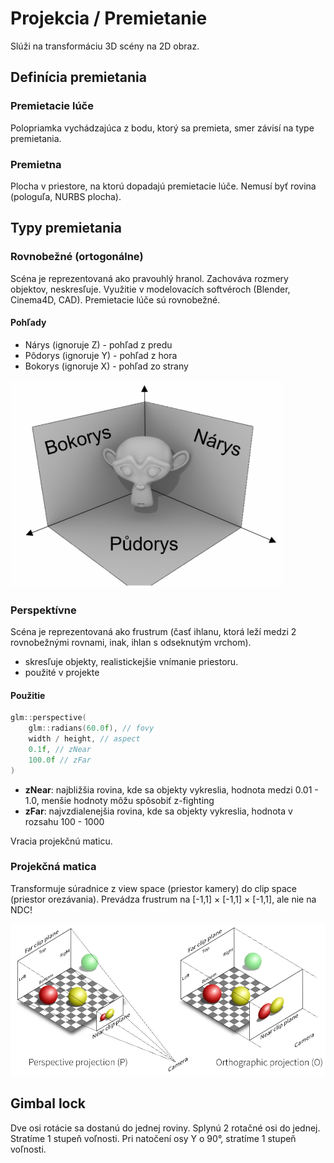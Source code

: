 # Projekcia / Premietanie
Slúži na transformáciu 3D scény na 2D obraz.

## Definícia premietania

### Premietacie lúče 
Polopriamka vychádzajúca z bodu, ktorý sa premieta,
smer závisí na type premietania.
### Premietna 
Plocha v priestore, na ktorú dopadajú premietacie lúče. Nemusí byť rovina (pologuľa, NURBS plocha).

## Typy premietania

### Rovnobežné (ortogonálne)
Scéna je reprezentovaná ako pravouhlý hranol. Zachováva rozmery objektov, neskresľuje. Využitie v modelovacích softvéroch (Blender, Cinema4D, CAD).
Premietacie lúče sú rovnobežné.

#### Pohľady
- Nárys (ignoruje Z) - pohľad z predu
- Pôdorys (ignoruje Y) - pohľad z hora
- Bokorys (ignoruje X) - pohľad zo strany

![ortho](assets/ortho-projection.png)

### Perspektívne 
Scéna je reprezentovaná ako frustrum (časť ihlanu, ktorá leží medzi 2 rovnobežnými rovnami, inak, ihlan s odseknutým vrchom).
- skresľuje objekty, realistickejšie vnímanie priestoru.
- použité v projekte

#### Použitie
```cpp
glm::perspective(
    glm::radians(60.0f), // fovy
    width / height, // aspect
    0.1f, // zNear
    100.0f // zFar
)
```
- **zNear**: najbližšia rovina, kde sa objekty vykreslia, hodnota medzi 0.01 - 1.0, menšie hodnoty môžu spôsobiť z-fighting
- **zFar**: najvzdialenejšia rovina, kde sa objekty vykreslia, hodnota v rozsahu 100 - 1000

Vracia projekčnú maticu.

### Projekčná matica
Transformuje súradnice z view space (priestor kamery) do clip space (priestor orezávania). Prevádza frustrum na [-1,1] × [-1,1] × [-1,1], ale nie na NDC!

![perspective](assets/perspective-projection.png)

## Gimbal lock
Dve osi rotácie sa dostanú do jednej roviny. Splynú 2 rotačné osi do jednej. Stratíme 1 stupeň voľnosti. Pri natočení osy Y o 90°, stratíme 1 stupeň voľnosti.